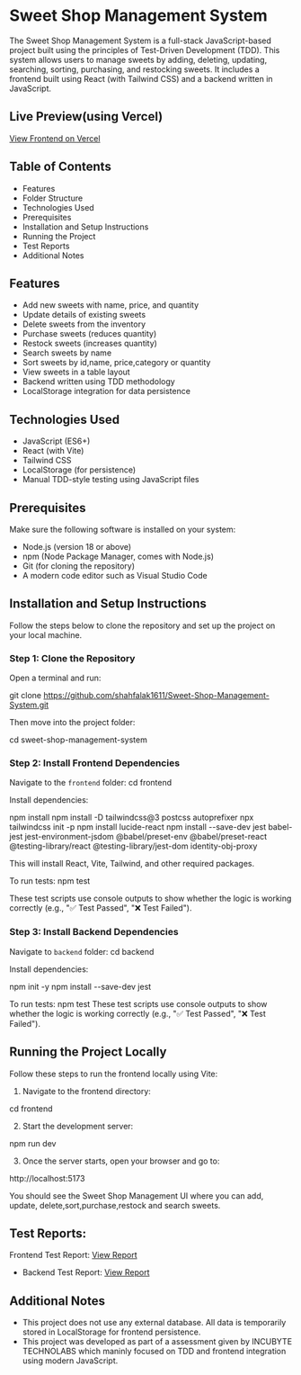 ﻿# Sweet Shop Management System

The Sweet Shop Management System is a full-stack JavaScript-based project built using the principles of Test-Driven Development (TDD). This system allows users to manage sweets by adding, deleting, updating, searching, sorting, purchasing, and restocking sweets. It includes a frontend built using React (with Tailwind CSS) and a backend written in JavaScript.

## Live Preview(using Vercel)
 [View Frontend on Vercel](https://sweet-shop-management-system-jstd-3cnp4jixi.vercel.app)

## Table of Contents

- Features
- Folder Structure
- Technologies Used
- Prerequisites
- Installation and Setup Instructions
- Running the Project
- Test Reports
- Additional Notes

## Features

- Add new sweets with name, price, and quantity
- Update details of existing sweets
- Delete sweets from the inventory
- Purchase sweets (reduces quantity)
- Restock sweets (increases quantity)
- Search sweets by name
- Sort sweets by id,name, price,category or quantity
- View sweets in a table layout
- Backend written using TDD methodology
- LocalStorage integration for data persistence

## Technologies Used

- JavaScript (ES6+)
- React (with Vite)
- Tailwind CSS
- LocalStorage (for persistence)
- Manual TDD-style testing using JavaScript files

## Prerequisites

Make sure the following software is installed on your system:

- Node.js (version 18 or above)
- npm (Node Package Manager, comes with Node.js)
- Git (for cloning the repository)
- A modern code editor such as Visual Studio Code

## Installation and Setup Instructions

Follow the steps below to clone the repository and set up the project on your local machine.

### Step 1: Clone the Repository

Open a terminal and run:

git clone https://github.com/shahfalak1611/Sweet-Shop-Management-System.git


Then move into the project folder:

cd sweet-shop-management-system

### Step 2: Install Frontend Dependencies

Navigate to the `frontend` folder:
cd frontend

Install dependencies:

npm install
npm install -D tailwindcss@3 postcss autoprefixer
npx tailwindcss init -p
npm install lucide-react
npm install --save-dev jest babel-jest jest-environment-jsdom @babel/preset-env @babel/preset-react @testing-library/react @testing-library/jest-dom identity-obj-proxy

This will install React, Vite, Tailwind, and other required packages.

To run tests:
npm test

These test scripts use console outputs to show whether the logic is working correctly (e.g., "✅ Test Passed", "❌ Test Failed").

### Step 3: Install Backend Dependencies

Navigate to `backend` folder:
cd backend

Install dependencies:

npm init -y
npm install --save-dev jest

To run tests:
npm test
These test scripts use console outputs to show whether the logic is working correctly (e.g., "✅ Test Passed", "❌ Test Failed").

## Running the Project Locally

Follow these steps to run the frontend locally using Vite:

1. Navigate to the frontend directory:

cd frontend

2. Start the development server:

npm run dev

3. Once the server starts, open your browser and go to:

http://localhost:5173


You should see the Sweet Shop Management UI where you can add, update, delete,sort,purchase,restock and search sweets.

## Test Reports:
Frontend Test Report: [View Report](https://shahfalak1611.github.io/Sweet-Shop-Management-System/frontend-report)
- Backend Test Report: [View Report](https://shahfalak1611.github.io/Sweet-Shop-Management-System/backend-report)

## Additional Notes

- This project does not use any external database. All data is temporarily stored in LocalStorage for frontend persistence.
- This project was developed as part of a assessment given by INCUBYTE TECHNOLABS which maninly focused on TDD and frontend integration using modern JavaScript.

